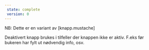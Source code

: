 ```yaml
---
 state: complete
 version: 0
---
```

NB: Dette er en variant av [knapp.mustache]

Deaktivert knapp brukes i tilfeller der knappen ikke er aktiv. F.eks før bukeren har fylt ut nødvendig info, osv.
